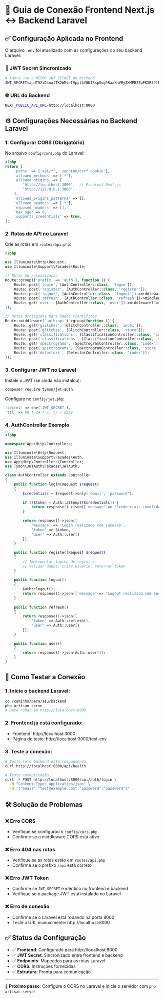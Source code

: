# 🔗 Guia de Conexão Frontend Next.js ↔️ Backend Laravel

## ✅ Configuração Aplicada no Frontend

O arquivo `.env` foi atualizado com as configurações do seu backend Laravel:

### 🔑 **JWT Secret Sincronizado**
```bash
# Agora usa o MESMO JWT_SECRET do backend
JWT_SECRET=apdT52iD4nalTK2WMleIVppt4Y0UISspQug9RaaXnVMyZXMPBZZwPKXRtJtUxGtl
```

### 🌐 **URL do Backend**
```bash
NEXT_PUBLIC_API_URL=http://localhost:8000
```

## ⚙️ Configurações Necessárias no Backend Laravel

### 1. **Configurar CORS (Obrigatório)**

No arquivo `config/cors.php` do Laravel:

```php
<?php
return [
    'paths' => ['api/*', 'sanctum/csrf-cookie'],
    'allowed_methods' => ['*'],
    'allowed_origins' => [
        'http://localhost:3000',  // Frontend Next.js
        'http://127.0.0.1:3000',
    ],
    'allowed_origins_patterns' => [],
    'allowed_headers' => ['*'],
    'exposed_headers' => [],
    'max_age' => 0,
    'supports_credentials' => true,
];
```

### 2. **Rotas de API no Laravel**

Crie as rotas em `routes/api.php`:

```php
<?php

use Illuminate\Http\Request;
use Illuminate\Support\Facades\Route;

// Rotas de autenticação
Route::group(['prefix' => 'auth'], function () {
    Route::post('login', [AuthController::class, 'login']);
    Route::post('register', [AuthController::class, 'register']);
    Route::post('logout', [AuthController::class, 'logout'])->middleware('auth:api');
    Route::post('refresh', [AuthController::class, 'refresh'])->middleware('auth:api');
    Route::get('user', [AuthController::class, 'user'])->middleware('auth:api');
});

// Rotas protegidas para dados científicos
Route::middleware('auth:api')->group(function () {
    Route::get('glitches', [GlitchController::class, 'index']);
    Route::post('glitches', [GlitchController::class, 'store']);
    Route::get('classifications', [ClassificationController::class, 'index']);
    Route::post('classifications', [ClassificationController::class, 'store']);
    Route::get('spectrograms', [SpectrogramController::class, 'index']);
    Route::post('spectrograms', [SpectrogramController::class, 'store']);
    Route::get('detectors', [DetectorController::class, 'index']);
});
```

### 3. **Configurar JWT no Laravel**

Instale o JWT (se ainda não instalou):

```bash
composer require tymon/jwt-auth
```

Configure no `config/jwt.php`:

```php
'secret' => env('JWT_SECRET'),
'ttl' => 60 * 24 * 7, // 7 dias
```

### 4. **AuthController Exemplo**

```php
<?php

namespace App\Http\Controllers;

use Illuminate\Http\Request;
use Illuminate\Support\Facades\Auth;
use App\Http\Controllers\Controller;
use Tymon\JWTAuth\Facades\JWTAuth;

class AuthController extends Controller
{
    public function login(Request $request)
    {
        $credentials = $request->only('email', 'password');
        
        if (!$token = Auth::attempt($credentials)) {
            return response()->json(['message' => 'Credenciais inválidas'], 401);
        }
        
        return response()->json([
            'message' => 'Login realizado com sucesso',
            'token' => $token,
            'user' => Auth::user()
        ]);
    }
    
    public function register(Request $request)
    {
        // Implementar lógica de registro
        // Validar dados, criar usuário, retornar token
    }
    
    public function logout()
    {
        Auth::logout();
        return response()->json(['message' => 'Logout realizado com sucesso']);
    }
    
    public function refresh()
    {
        return response()->json([
            'token' => Auth::refresh(),
            'user' => Auth::user()
        ]);
    }
    
    public function user()
    {
        return response()->json(Auth::user());
    }
}
```

## 🚀 **Como Testar a Conexão**

### 1. **Inicie o backend Laravel:**
```bash
cd /caminho/para/seu/backend
php artisan serve
# Deve rodar em http://localhost:8000
```

### 2. **Frontend já está configurado:**
- Frontend: http://localhost:3000
- Página de teste: http://localhost:3000/test-env

### 3. **Teste a conexão:**
```bash
# Teste se o backend está respondendo
curl http://localhost:8000/api/health

# Teste autenticação
curl -X POST http://localhost:8000/api/auth/login \
  -H "Content-Type: application/json" \
  -d '{"email":"test@example.com","password":"password"}'
```

## 🛠️ **Solução de Problemas**

### ❌ **Erro CORS**
- Verifique se configurou o `config/cors.php`
- Confirme se o middleware CORS está ativo

### ❌ **Erro 404 nas rotas**
- Verifique se as rotas estão em `routes/api.php`
- Confirme se o prefixo `/api` está correto

### ❌ **Erro JWT Token**
- Confirme se `JWT_SECRET` é idêntico no frontend e backend
- Verifique se o package JWT está instalado no Laravel

### ❌ **Erro de conexão**
- Confirme se o Laravel está rodando na porta 8000
- Teste a URL manualmente: http://localhost:8000

## ✅ **Status da Configuração**

- ✅ **Frontend**: Configurado para http://localhost:8000
- ✅ **JWT Secret**: Sincronizado entre frontend e backend
- ✅ **Endpoints**: Mapeados para as rotas Laravel
- ✅ **CORS**: Instruções fornecidas
- ✅ **Estrutura**: Pronta para comunicação

---

**🎯 Próximo passo**: Configure o CORS no Laravel e inicie o servidor com `php artisan serve`!
